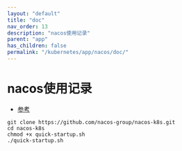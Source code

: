 ```yaml
---
layout: "default"
title: "doc"
nav_order: 13
description: "nacos使用记录"
parent: "app"
has_children: false
permalink: "/kubernetes/app/nacos/doc/"
---
```


# nacos使用记录

- [参考](https://nacos.io/en/docs/latest/quickstart/quick-start-kubernetes/)

```shell
git clone https://github.com/nacos-group/nacos-k8s.git
cd nacos-k8s
chmod +x quick-startup.sh
./quick-startup.sh

```
